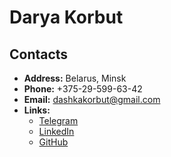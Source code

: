 # Darya Korbut


## Contacts

* **Address:** Belarus, Minsk
* **Phone:** +375-29-599-63-42
* **Email:** dashkakorbut@gmail.com
* **Links:**
  * [Telegram](https://t.me/Darya0322)
  * [LinkedIn](https://www.linkedin.com/in/darya-korbut-96a6461b7/)
  * [GitHub](https://github.com/Dasha2203)